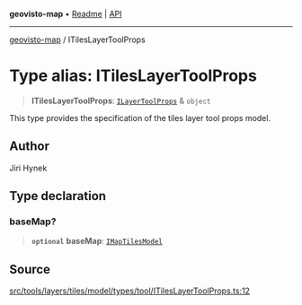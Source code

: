 **geovisto-map** • [Readme](../README.md) \| [API](../globals.md)

***

[geovisto-map](../README.md) / ITilesLayerToolProps

# Type alias: ITilesLayerToolProps

> **ITilesLayerToolProps**: [`ILayerToolProps`](ILayerToolProps.md) & `object`

This type provides the specification of the tiles layer tool props model.

## Author

Jiri Hynek

## Type declaration

### baseMap?

> **`optional`** **baseMap**: [`IMapTilesModel`](IMapTilesModel.md)

## Source

[src/tools/layers/tiles/model/types/tool/ITilesLayerToolProps.ts:12](https://github.com/geovisto/geovisto-map/blob/e22d774889dbc28cc1ec62933ecf6bab6690f172/src/tools/layers/tiles/model/types/tool/ITilesLayerToolProps.ts#L12)
